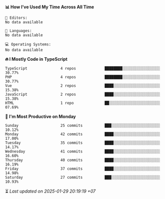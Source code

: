 <!--START_SECTION:readme-stats-->
**📊 How I’ve Used My Time Across All Time**

```text
📝 Editors:
No data available

💬 Languages:
No data available

💻 Operating Systems:
No data available
```

**🔥 I Mostly Code in TypeScript**

```text
TypeScript               4 repos             ████████░░░░░░░░░░░░░░░░░   30.77%
PHP                      4 repos             ████████░░░░░░░░░░░░░░░░░   30.77%
Vue                      2 repos             ████░░░░░░░░░░░░░░░░░░░░░   15.38%
JavaScript               2 repos             ████░░░░░░░░░░░░░░░░░░░░░   15.38%
HTML                     1 repo              ██░░░░░░░░░░░░░░░░░░░░░░░   07.69%
```

**📅 I'm Most Productive on Monday**

```text
Sunday                   25 commits          ███░░░░░░░░░░░░░░░░░░░░░░   10.12%
Monday                   42 commits          ████░░░░░░░░░░░░░░░░░░░░░   17.00%
Tuesday                  35 commits          ████░░░░░░░░░░░░░░░░░░░░░   14.17%
Wednesday                41 commits          ████░░░░░░░░░░░░░░░░░░░░░   16.60%
Thursday                 40 commits          ████░░░░░░░░░░░░░░░░░░░░░   16.19%
Friday                   37 commits          ████░░░░░░░░░░░░░░░░░░░░░   14.98%
Saturday                 27 commits          ███░░░░░░░░░░░░░░░░░░░░░░   10.93%
```



⏳ *Last updated on 2025-01-29 20:19:19 +07*
<!--END_SECTION:readme-stats-->